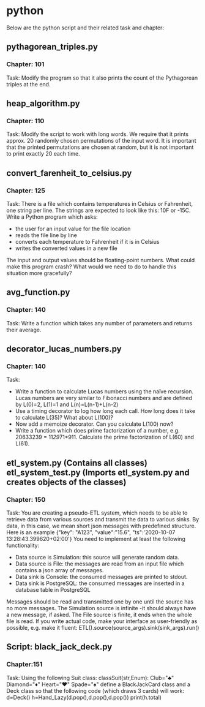# python

Below are the python script and their related task and chapter:

## pythagorean_triples.py
### Chapter: 101
Task: Modify the program so that it also prints the count of the Pythagorean triples at the end.<br />

## heap_algorithm.py
### Chapter: 110
Task: Modify the script to work with long words. We require that it prints approx. 20 randomly chosen permutations of the input word.
It is important that the printed permutations are chosen at random, but it is not important to print exactly 20 each time.

## convert_farenheit_to_celsius.py
### Chapter: 125
Task: There is a file which contains temperatures in Celsius or Fahrenheit, one string per line. The strings are expected to look like this: 10F or -15C.
Write a Python program which asks:
- the user for an input value for the file location
- reads the file line by line
- converts each temperature to Fahrenheit if it is in Celsius
- writes the converted values in a new file
<a/>
The input and output values should be floating-point numbers.
What could make this program crash? What would we need to do to handle this situation more gracefully?

## avg_function.py
### Chapter: 140
Task: Write a function which takes any number of parameters and returns their average.<br />

## decorator_lucas_numbers.py
### Chapter: 140
Task:
- Write a function to calculate Lucas numbers using the naïve recursion. Lucas numbers are very similar to Fibonacci numbers and are defined by L(0)=2, L(1)=1 and L(n)=L(n-1)+L(n-2)
- Use a timing decorator to log how long each call. How long does it take to calculate L(35)? What about L(100)?
- Now add a memoize decorator. Can you calculate L(100) now?
- Write a function which does prime factorization of a number, e.g. 20633239 = 11*29*71*911. Calculate the prime factorization of L(60) and L(61).

## etl_system.py (Contains all classes) etl_system_test.py (Imports etl_system.py and creates objects of the classes)
### Chapter: 150
Task:
You are creating a pseudo-ETL system, which needs to be able to retrieve data from various sources and transmit the data to various sinks. By data, in this case, we mean short json messages with predefined structure. Here is an example
{"key": "A123", "value":"15.6", "ts":'2020-10-07 13:28:43.399620+02:00'}
You need to implement at least the following functionality:
- Data source is Simulation: this source will generate random data.
- Data source is File: the messages are read from an input file which contains a json array of messages.
- Data sink is Console: the consumed messages are printed to stdout.
- Data sink is PostgreSQL: the consumed messages are inserted in a database table in PostgreSQL
<a/>
Messages should be read and transmitted one by one until the source has no more messages. The Simulation source is infinite -it should always have a new message, if asked. The File source is finite, it ends when the whole file is read.
If you write actual code, make your interface as user-friendly as possible, e.g. make it fluent:
ETL().source(source_args).sink(sink_args).run()

## Script: black_jack_deck.py
### Chapter:151
Task:
Using the following Suit class:
classSuit(str,Enum):
  Club="♣"
  Diamond="♦"
  Heart="♥"
  Spade="♠"
define a BlackJackCard class and a Deck class so that the following code (which draws 3 cards) will work:
d=Deck()
h=Hand_Lazy(d.pop(),d.pop(),d.pop())
print(h.total)
